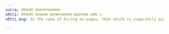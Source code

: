 ```yaml
---
sutra: परिक्रयणे संप्रदानमन्यतरस्याम्
vRtti: परिक्रयणे साधकतमं कारकमन्यतरस्यां संप्रदानसंज्ञं भवति ॥
vRtti_eng: In the case of hiring on wages, that which is especially auxiliary in the accomplishment of the action of the verb _parikri_, 'employing on stipulated wages,' is optionally called _Sampradana_ or recipient.

---
```

